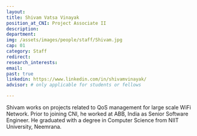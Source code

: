 ```yaml
---
layout: 
title: Shivam Vatsa Vinayak
position_at_CNI: Project Associate II
description: 
department:
img: /assets/images/people/staff/Shivam.jpg
cap: 01
category: Staff
redirect: 
research_interests: 
email: 
past: true
linkedin: https://www.linkedin.com/in/shivamvinayak/
advisor: # only applicable for students or fellows

---
```


Shivam works on projects related to QoS management for large scale WiFi Network. Prior to joining CNI, he worked at ABB, India as Senior Software Engineer.  He graduated with a degree in Computer Science from NIIT University, Neemrana.